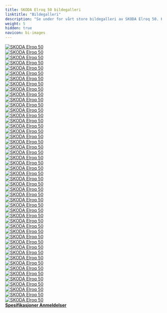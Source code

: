 ```yaml
---
title: SKODA Elroq 50 bildegalleri
linktitle: "Bildegalleri"
description: "Se under for vårt store bildegalleri av SKODA Elroq 50. Klikk på bildene for høyoppløselige versjoner."
weight: 5
hidden: true
navicon: bi-images
---
```

<!-- markdownlint-disable MD033 -->
<div class="row" id ="my-gallery">
	<div class="pswp-grid-item col-6 col-md-4">
		<a href="https://media.evkx.net/multimedia/models/skoda/elroq/elroq_50/chargeport_1.jpg"
data-pswp-src="https://media.evkx.net/multimedia/models/skoda/elroq/elroq_50/chargeport_1.jpg"
data-pswp-width="3000"
data-pswp-height="2001" 
target="_blank">
			<img src="https://media.evkx.net/multimedia/models/skoda/elroq/elroq_50/chargeport_1_xst.jpg" alt="SKODA Elroq 50" class="img-fluid " />
		</a>
	</div>
	<div class="pswp-grid-item col-6 col-md-4">
		<a href="https://media.evkx.net/multimedia/models/skoda/elroq/elroq_50/charging_1.jpg"
data-pswp-src="https://media.evkx.net/multimedia/models/skoda/elroq/elroq_50/charging_1.jpg"
data-pswp-width="3000"
data-pswp-height="2001" 
target="_blank">
			<img src="https://media.evkx.net/multimedia/models/skoda/elroq/elroq_50/charging_1_xst.jpg" alt="SKODA Elroq 50" class="img-fluid " />
		</a>
	</div>
	<div class="pswp-grid-item col-6 col-md-4">
		<a href="https://media.evkx.net/multimedia/models/skoda/elroq/elroq_50/details_1.jpg"
data-pswp-src="https://media.evkx.net/multimedia/models/skoda/elroq/elroq_50/details_1.jpg"
data-pswp-width="3000"
data-pswp-height="2001" 
target="_blank">
			<img src="https://media.evkx.net/multimedia/models/skoda/elroq/elroq_50/details_1_xst.jpg" alt="SKODA Elroq 50" class="img-fluid " />
		</a>
	</div>
	<div class="pswp-grid-item col-6 col-md-4">
		<a href="https://media.evkx.net/multimedia/models/skoda/elroq/elroq_50/details_2.jpg"
data-pswp-src="https://media.evkx.net/multimedia/models/skoda/elroq/elroq_50/details_2.jpg"
data-pswp-width="3000"
data-pswp-height="2001" 
target="_blank">
			<img src="https://media.evkx.net/multimedia/models/skoda/elroq/elroq_50/details_2_xst.jpg" alt="SKODA Elroq 50" class="img-fluid " />
		</a>
	</div>
	<div class="pswp-grid-item col-6 col-md-4">
		<a href="https://media.evkx.net/multimedia/models/skoda/elroq/elroq_50/details_3.jpg"
data-pswp-src="https://media.evkx.net/multimedia/models/skoda/elroq/elroq_50/details_3.jpg"
data-pswp-width="3000"
data-pswp-height="2001" 
target="_blank">
			<img src="https://media.evkx.net/multimedia/models/skoda/elroq/elroq_50/details_3_xst.jpg" alt="SKODA Elroq 50" class="img-fluid " />
		</a>
	</div>
	<div class="pswp-grid-item col-6 col-md-4">
		<a href="https://media.evkx.net/multimedia/models/skoda/elroq/elroq_50/details_4.jpg"
data-pswp-src="https://media.evkx.net/multimedia/models/skoda/elroq/elroq_50/details_4.jpg"
data-pswp-width="3000"
data-pswp-height="2001" 
target="_blank">
			<img src="https://media.evkx.net/multimedia/models/skoda/elroq/elroq_50/details_4_xst.jpg" alt="SKODA Elroq 50" class="img-fluid " />
		</a>
	</div>
	<div class="pswp-grid-item col-6 col-md-4">
		<a href="https://media.evkx.net/multimedia/models/skoda/elroq/elroq_50/details_5.jpg"
data-pswp-src="https://media.evkx.net/multimedia/models/skoda/elroq/elroq_50/details_5.jpg"
data-pswp-width="3000"
data-pswp-height="1998" 
target="_blank">
			<img src="https://media.evkx.net/multimedia/models/skoda/elroq/elroq_50/details_5_xst.jpg" alt="SKODA Elroq 50" class="img-fluid " />
		</a>
	</div>
	<div class="pswp-grid-item col-6 col-md-4">
		<a href="https://media.evkx.net/multimedia/models/skoda/elroq/elroq_50/details_6.jpg"
data-pswp-src="https://media.evkx.net/multimedia/models/skoda/elroq/elroq_50/details_6.jpg"
data-pswp-width="3000"
data-pswp-height="2001" 
target="_blank">
			<img src="https://media.evkx.net/multimedia/models/skoda/elroq/elroq_50/details_6_xst.jpg" alt="SKODA Elroq 50" class="img-fluid " />
		</a>
	</div>
	<div class="pswp-grid-item col-6 col-md-4">
		<a href="https://media.evkx.net/multimedia/models/skoda/elroq/elroq_50/details_7.jpg"
data-pswp-src="https://media.evkx.net/multimedia/models/skoda/elroq/elroq_50/details_7.jpg"
data-pswp-width="3000"
data-pswp-height="2001" 
target="_blank">
			<img src="https://media.evkx.net/multimedia/models/skoda/elroq/elroq_50/details_7_xst.jpg" alt="SKODA Elroq 50" class="img-fluid " />
		</a>
	</div>
	<div class="pswp-grid-item col-6 col-md-4">
		<a href="https://media.evkx.net/multimedia/models/skoda/elroq/elroq_50/exterior_1.jpg"
data-pswp-src="https://media.evkx.net/multimedia/models/skoda/elroq/elroq_50/exterior_1.jpg"
data-pswp-width="3000"
data-pswp-height="1687" 
target="_blank">
			<img src="https://media.evkx.net/multimedia/models/skoda/elroq/elroq_50/exterior_1_xst.jpg" alt="SKODA Elroq 50" class="img-fluid " />
		</a>
	</div>
	<div class="pswp-grid-item col-6 col-md-4">
		<a href="https://media.evkx.net/multimedia/models/skoda/elroq/elroq_50/exterior_2.jpg"
data-pswp-src="https://media.evkx.net/multimedia/models/skoda/elroq/elroq_50/exterior_2.jpg"
data-pswp-width="3000"
data-pswp-height="2001" 
target="_blank">
			<img src="https://media.evkx.net/multimedia/models/skoda/elroq/elroq_50/exterior_2_xst.jpg" alt="SKODA Elroq 50" class="img-fluid " />
		</a>
	</div>
	<div class="pswp-grid-item col-6 col-md-4">
		<a href="https://media.evkx.net/multimedia/models/skoda/elroq/elroq_50/exterior_3.jpg"
data-pswp-src="https://media.evkx.net/multimedia/models/skoda/elroq/elroq_50/exterior_3.jpg"
data-pswp-width="3000"
data-pswp-height="2001" 
target="_blank">
			<img src="https://media.evkx.net/multimedia/models/skoda/elroq/elroq_50/exterior_3_xst.jpg" alt="SKODA Elroq 50" class="img-fluid " />
		</a>
	</div>
	<div class="pswp-grid-item col-6 col-md-4">
		<a href="https://media.evkx.net/multimedia/models/skoda/elroq/elroq_50/exterior_4.jpg"
data-pswp-src="https://media.evkx.net/multimedia/models/skoda/elroq/elroq_50/exterior_4.jpg"
data-pswp-width="3000"
data-pswp-height="2001" 
target="_blank">
			<img src="https://media.evkx.net/multimedia/models/skoda/elroq/elroq_50/exterior_4_xst.jpg" alt="SKODA Elroq 50" class="img-fluid " />
		</a>
	</div>
	<div class="pswp-grid-item col-6 col-md-4">
		<a href="https://media.evkx.net/multimedia/models/skoda/elroq/elroq_50/exterior_5.jpg"
data-pswp-src="https://media.evkx.net/multimedia/models/skoda/elroq/elroq_50/exterior_5.jpg"
data-pswp-width="3000"
data-pswp-height="2001" 
target="_blank">
			<img src="https://media.evkx.net/multimedia/models/skoda/elroq/elroq_50/exterior_5_xst.jpg" alt="SKODA Elroq 50" class="img-fluid " />
		</a>
	</div>
	<div class="pswp-grid-item col-6 col-md-4">
		<a href="https://media.evkx.net/multimedia/models/skoda/elroq/elroq_50/exterior_6.jpg"
data-pswp-src="https://media.evkx.net/multimedia/models/skoda/elroq/elroq_50/exterior_6.jpg"
data-pswp-width="3000"
data-pswp-height="2000" 
target="_blank">
			<img src="https://media.evkx.net/multimedia/models/skoda/elroq/elroq_50/exterior_6_xst.jpg" alt="SKODA Elroq 50" class="img-fluid " />
		</a>
	</div>
	<div class="pswp-grid-item col-6 col-md-4">
		<a href="https://media.evkx.net/multimedia/models/skoda/elroq/elroq_50/exterior_7.jpg"
data-pswp-src="https://media.evkx.net/multimedia/models/skoda/elroq/elroq_50/exterior_7.jpg"
data-pswp-width="3000"
data-pswp-height="1687" 
target="_blank">
			<img src="https://media.evkx.net/multimedia/models/skoda/elroq/elroq_50/exterior_7_xst.jpg" alt="SKODA Elroq 50" class="img-fluid " />
		</a>
	</div>
	<div class="pswp-grid-item col-6 col-md-4">
		<a href="https://media.evkx.net/multimedia/models/skoda/elroq/elroq_50/exterior_8.jpg"
data-pswp-src="https://media.evkx.net/multimedia/models/skoda/elroq/elroq_50/exterior_8.jpg"
data-pswp-width="3000"
data-pswp-height="1687" 
target="_blank">
			<img src="https://media.evkx.net/multimedia/models/skoda/elroq/elroq_50/exterior_8_xst.jpg" alt="SKODA Elroq 50" class="img-fluid " />
		</a>
	</div>
	<div class="pswp-grid-item col-6 col-md-4">
		<a href="https://media.evkx.net/multimedia/models/skoda/elroq/elroq_50/exterior_9.jpg"
data-pswp-src="https://media.evkx.net/multimedia/models/skoda/elroq/elroq_50/exterior_9.jpg"
data-pswp-width="3000"
data-pswp-height="1687" 
target="_blank">
			<img src="https://media.evkx.net/multimedia/models/skoda/elroq/elroq_50/exterior_9_xst.jpg" alt="SKODA Elroq 50" class="img-fluid " />
		</a>
	</div>
	<div class="pswp-grid-item col-6 col-md-4">
		<a href="https://media.evkx.net/multimedia/models/skoda/elroq/elroq_50/frontseats_1.jpg"
data-pswp-src="https://media.evkx.net/multimedia/models/skoda/elroq/elroq_50/frontseats_1.jpg"
data-pswp-width="3000"
data-pswp-height="2001" 
target="_blank">
			<img src="https://media.evkx.net/multimedia/models/skoda/elroq/elroq_50/frontseats_1_xst.jpg" alt="SKODA Elroq 50" class="img-fluid " />
		</a>
	</div>
	<div class="pswp-grid-item col-6 col-md-4">
		<a href="https://media.evkx.net/multimedia/models/skoda/elroq/elroq_50/frontseats_2.jpg"
data-pswp-src="https://media.evkx.net/multimedia/models/skoda/elroq/elroq_50/frontseats_2.jpg"
data-pswp-width="3000"
data-pswp-height="2001" 
target="_blank">
			<img src="https://media.evkx.net/multimedia/models/skoda/elroq/elroq_50/frontseats_2_xst.jpg" alt="SKODA Elroq 50" class="img-fluid " />
		</a>
	</div>
	<div class="pswp-grid-item col-6 col-md-4">
		<a href="https://media.evkx.net/multimedia/models/skoda/elroq/elroq_50/frontseats_3.jpg"
data-pswp-src="https://media.evkx.net/multimedia/models/skoda/elroq/elroq_50/frontseats_3.jpg"
data-pswp-width="3000"
data-pswp-height="2001" 
target="_blank">
			<img src="https://media.evkx.net/multimedia/models/skoda/elroq/elroq_50/frontseats_3_xst.jpg" alt="SKODA Elroq 50" class="img-fluid " />
		</a>
	</div>
	<div class="pswp-grid-item col-6 col-md-4">
		<a href="https://media.evkx.net/multimedia/models/skoda/elroq/elroq_50/headlights_1.jpg"
data-pswp-src="https://media.evkx.net/multimedia/models/skoda/elroq/elroq_50/headlights_1.jpg"
data-pswp-width="3000"
data-pswp-height="2001" 
target="_blank">
			<img src="https://media.evkx.net/multimedia/models/skoda/elroq/elroq_50/headlights_1_xst.jpg" alt="SKODA Elroq 50" class="img-fluid " />
		</a>
	</div>
	<div class="pswp-grid-item col-6 col-md-4">
		<a href="https://media.evkx.net/multimedia/models/skoda/elroq/elroq_50/headlights_2.jpg"
data-pswp-src="https://media.evkx.net/multimedia/models/skoda/elroq/elroq_50/headlights_2.jpg"
data-pswp-width="3000"
data-pswp-height="2001" 
target="_blank">
			<img src="https://media.evkx.net/multimedia/models/skoda/elroq/elroq_50/headlights_2_xst.jpg" alt="SKODA Elroq 50" class="img-fluid " />
		</a>
	</div>
	<div class="pswp-grid-item col-6 col-md-4">
		<a href="https://media.evkx.net/multimedia/models/skoda/elroq/elroq_50/interior_1.jpg"
data-pswp-src="https://media.evkx.net/multimedia/models/skoda/elroq/elroq_50/interior_1.jpg"
data-pswp-width="3000"
data-pswp-height="1912" 
target="_blank">
			<img src="https://media.evkx.net/multimedia/models/skoda/elroq/elroq_50/interior_1_xst.jpg" alt="SKODA Elroq 50" class="img-fluid " />
		</a>
	</div>
	<div class="pswp-grid-item col-6 col-md-4">
		<a href="https://media.evkx.net/multimedia/models/skoda/elroq/elroq_50/interior_2.jpg"
data-pswp-src="https://media.evkx.net/multimedia/models/skoda/elroq/elroq_50/interior_2.jpg"
data-pswp-width="3000"
data-pswp-height="1916" 
target="_blank">
			<img src="https://media.evkx.net/multimedia/models/skoda/elroq/elroq_50/interior_2_xst.jpg" alt="SKODA Elroq 50" class="img-fluid " />
		</a>
	</div>
	<div class="pswp-grid-item col-6 col-md-4">
		<a href="https://media.evkx.net/multimedia/models/skoda/elroq/elroq_50/interior_3.jpg"
data-pswp-src="https://media.evkx.net/multimedia/models/skoda/elroq/elroq_50/interior_3.jpg"
data-pswp-width="3000"
data-pswp-height="1894" 
target="_blank">
			<img src="https://media.evkx.net/multimedia/models/skoda/elroq/elroq_50/interior_3_xst.jpg" alt="SKODA Elroq 50" class="img-fluid " />
		</a>
	</div>
	<div class="pswp-grid-item col-6 col-md-4">
		<a href="https://media.evkx.net/multimedia/models/skoda/elroq/elroq_50/main_1.jpg"
data-pswp-src="https://media.evkx.net/multimedia/models/skoda/elroq/elroq_50/main_1.jpg"
data-pswp-width="3000"
data-pswp-height="1687" 
target="_blank">
			<img src="https://media.evkx.net/multimedia/models/skoda/elroq/elroq_50/main_1_xst.jpg" alt="SKODA Elroq 50" class="img-fluid " />
		</a>
	</div>
	<div class="pswp-grid-item col-6 col-md-4">
		<a href="https://media.evkx.net/multimedia/models/skoda/elroq/elroq_50/rearlights_1.jpg"
data-pswp-src="https://media.evkx.net/multimedia/models/skoda/elroq/elroq_50/rearlights_1.jpg"
data-pswp-width="3000"
data-pswp-height="2001" 
target="_blank">
			<img src="https://media.evkx.net/multimedia/models/skoda/elroq/elroq_50/rearlights_1_xst.jpg" alt="SKODA Elroq 50" class="img-fluid " />
		</a>
	</div>
	<div class="pswp-grid-item col-6 col-md-4">
		<a href="https://media.evkx.net/multimedia/models/skoda/elroq/elroq_50/rearlights_2.jpg"
data-pswp-src="https://media.evkx.net/multimedia/models/skoda/elroq/elroq_50/rearlights_2.jpg"
data-pswp-width="3000"
data-pswp-height="2001" 
target="_blank">
			<img src="https://media.evkx.net/multimedia/models/skoda/elroq/elroq_50/rearlights_2_xst.jpg" alt="SKODA Elroq 50" class="img-fluid " />
		</a>
	</div>
	<div class="pswp-grid-item col-6 col-md-4">
		<a href="https://media.evkx.net/multimedia/models/skoda/elroq/elroq_50/screens_1.jpg"
data-pswp-src="https://media.evkx.net/multimedia/models/skoda/elroq/elroq_50/screens_1.jpg"
data-pswp-width="3000"
data-pswp-height="2001" 
target="_blank">
			<img src="https://media.evkx.net/multimedia/models/skoda/elroq/elroq_50/screens_1_xst.jpg" alt="SKODA Elroq 50" class="img-fluid " />
		</a>
	</div>
	<div class="pswp-grid-item col-6 col-md-4">
		<a href="https://media.evkx.net/multimedia/models/skoda/elroq/elroq_50/screens_2.jpg"
data-pswp-src="https://media.evkx.net/multimedia/models/skoda/elroq/elroq_50/screens_2.jpg"
data-pswp-width="3000"
data-pswp-height="2001" 
target="_blank">
			<img src="https://media.evkx.net/multimedia/models/skoda/elroq/elroq_50/screens_2_xst.jpg" alt="SKODA Elroq 50" class="img-fluid " />
		</a>
	</div>
	<div class="pswp-grid-item col-6 col-md-4">
		<a href="https://media.evkx.net/multimedia/models/skoda/elroq/elroq_50/screens_3.jpg"
data-pswp-src="https://media.evkx.net/multimedia/models/skoda/elroq/elroq_50/screens_3.jpg"
data-pswp-width="3000"
data-pswp-height="2001" 
target="_blank">
			<img src="https://media.evkx.net/multimedia/models/skoda/elroq/elroq_50/screens_3_xst.jpg" alt="SKODA Elroq 50" class="img-fluid " />
		</a>
	</div>
	<div class="pswp-grid-item col-6 col-md-4">
		<a href="https://media.evkx.net/multimedia/models/skoda/elroq/elroq_50/screens_4.jpg"
data-pswp-src="https://media.evkx.net/multimedia/models/skoda/elroq/elroq_50/screens_4.jpg"
data-pswp-width="3000"
data-pswp-height="2068" 
target="_blank">
			<img src="https://media.evkx.net/multimedia/models/skoda/elroq/elroq_50/screens_4_xst.jpg" alt="SKODA Elroq 50" class="img-fluid " />
		</a>
	</div>
	<div class="pswp-grid-item col-6 col-md-4">
		<a href="https://media.evkx.net/multimedia/models/skoda/elroq/elroq_50/screens_5.jpg"
data-pswp-src="https://media.evkx.net/multimedia/models/skoda/elroq/elroq_50/screens_5.jpg"
data-pswp-width="3000"
data-pswp-height="2001" 
target="_blank">
			<img src="https://media.evkx.net/multimedia/models/skoda/elroq/elroq_50/screens_5_xst.jpg" alt="SKODA Elroq 50" class="img-fluid " />
		</a>
	</div>
	<div class="pswp-grid-item col-6 col-md-4">
		<a href="https://media.evkx.net/multimedia/models/skoda/elroq/elroq_50/secondrowseats_1.jpg"
data-pswp-src="https://media.evkx.net/multimedia/models/skoda/elroq/elroq_50/secondrowseats_1.jpg"
data-pswp-width="3000"
data-pswp-height="2001" 
target="_blank">
			<img src="https://media.evkx.net/multimedia/models/skoda/elroq/elroq_50/secondrowseats_1_xst.jpg" alt="SKODA Elroq 50" class="img-fluid " />
		</a>
	</div>
	<div class="pswp-grid-item col-6 col-md-4">
		<a href="https://media.evkx.net/multimedia/models/skoda/elroq/elroq_50/secondrowseats_2.jpg"
data-pswp-src="https://media.evkx.net/multimedia/models/skoda/elroq/elroq_50/secondrowseats_2.jpg"
data-pswp-width="3000"
data-pswp-height="2001" 
target="_blank">
			<img src="https://media.evkx.net/multimedia/models/skoda/elroq/elroq_50/secondrowseats_2_xst.jpg" alt="SKODA Elroq 50" class="img-fluid " />
		</a>
	</div>
	<div class="pswp-grid-item col-6 col-md-4">
		<a href="https://media.evkx.net/multimedia/models/skoda/elroq/elroq_50/secondrowseats_3.jpg"
data-pswp-src="https://media.evkx.net/multimedia/models/skoda/elroq/elroq_50/secondrowseats_3.jpg"
data-pswp-width="3000"
data-pswp-height="2001" 
target="_blank">
			<img src="https://media.evkx.net/multimedia/models/skoda/elroq/elroq_50/secondrowseats_3_xst.jpg" alt="SKODA Elroq 50" class="img-fluid " />
		</a>
	</div>
	<div class="pswp-grid-item col-6 col-md-4">
		<a href="https://media.evkx.net/multimedia/models/skoda/elroq/elroq_50/steeringwheel_1.jpg"
data-pswp-src="https://media.evkx.net/multimedia/models/skoda/elroq/elroq_50/steeringwheel_1.jpg"
data-pswp-width="3000"
data-pswp-height="2001" 
target="_blank">
			<img src="https://media.evkx.net/multimedia/models/skoda/elroq/elroq_50/steeringwheel_1_xst.jpg" alt="SKODA Elroq 50" class="img-fluid " />
		</a>
	</div>
	<div class="pswp-grid-item col-6 col-md-4">
		<a href="https://media.evkx.net/multimedia/models/skoda/elroq/elroq_50/trunk_1.jpg"
data-pswp-src="https://media.evkx.net/multimedia/models/skoda/elroq/elroq_50/trunk_1.jpg"
data-pswp-width="3000"
data-pswp-height="1744" 
target="_blank">
			<img src="https://media.evkx.net/multimedia/models/skoda/elroq/elroq_50/trunk_1_xst.jpg" alt="SKODA Elroq 50" class="img-fluid " />
		</a>
	</div>
	<div class="pswp-grid-item col-6 col-md-4">
		<a href="https://media.evkx.net/multimedia/models/skoda/elroq/elroq_50/trunk_2.jpg"
data-pswp-src="https://media.evkx.net/multimedia/models/skoda/elroq/elroq_50/trunk_2.jpg"
data-pswp-width="3000"
data-pswp-height="1744" 
target="_blank">
			<img src="https://media.evkx.net/multimedia/models/skoda/elroq/elroq_50/trunk_2_xst.jpg" alt="SKODA Elroq 50" class="img-fluid " />
		</a>
	</div>
	<div class="pswp-grid-item col-6 col-md-4">
		<a href="https://media.evkx.net/multimedia/models/skoda/elroq/elroq_50/trunk_3.jpg"
data-pswp-src="https://media.evkx.net/multimedia/models/skoda/elroq/elroq_50/trunk_3.jpg"
data-pswp-width="3000"
data-pswp-height="1744" 
target="_blank">
			<img src="https://media.evkx.net/multimedia/models/skoda/elroq/elroq_50/trunk_3_xst.jpg" alt="SKODA Elroq 50" class="img-fluid " />
		</a>
	</div>
	<div class="pswp-grid-item col-6 col-md-4">
		<a href="https://media.evkx.net/multimedia/models/skoda/elroq/elroq_50/trunk_4.jpg"
data-pswp-src="https://media.evkx.net/multimedia/models/skoda/elroq/elroq_50/trunk_4.jpg"
data-pswp-width="3000"
data-pswp-height="1744" 
target="_blank">
			<img src="https://media.evkx.net/multimedia/models/skoda/elroq/elroq_50/trunk_4_xst.jpg" alt="SKODA Elroq 50" class="img-fluid " />
		</a>
	</div>
	<div class="pswp-grid-item col-6 col-md-4">
		<a href="https://media.evkx.net/multimedia/models/skoda/elroq/elroq_50/trunk_5.jpg"
data-pswp-src="https://media.evkx.net/multimedia/models/skoda/elroq/elroq_50/trunk_5.jpg"
data-pswp-width="3000"
data-pswp-height="1744" 
target="_blank">
			<img src="https://media.evkx.net/multimedia/models/skoda/elroq/elroq_50/trunk_5_xst.jpg" alt="SKODA Elroq 50" class="img-fluid " />
		</a>
	</div>
	<div class="pswp-grid-item col-6 col-md-4">
		<a href="https://media.evkx.net/multimedia/models/skoda/elroq/elroq_50/trunk_6.jpg"
data-pswp-src="https://media.evkx.net/multimedia/models/skoda/elroq/elroq_50/trunk_6.jpg"
data-pswp-width="3000"
data-pswp-height="1744" 
target="_blank">
			<img src="https://media.evkx.net/multimedia/models/skoda/elroq/elroq_50/trunk_6_xst.jpg" alt="SKODA Elroq 50" class="img-fluid " />
		</a>
	</div>
	<div class="pswp-grid-item col-6 col-md-4">
		<a href="https://media.evkx.net/multimedia/models/skoda/elroq/elroq_50/trunk_7.jpg"
data-pswp-src="https://media.evkx.net/multimedia/models/skoda/elroq/elroq_50/trunk_7.jpg"
data-pswp-width="3000"
data-pswp-height="2001" 
target="_blank">
			<img src="https://media.evkx.net/multimedia/models/skoda/elroq/elroq_50/trunk_7_xst.jpg" alt="SKODA Elroq 50" class="img-fluid " />
		</a>
	</div>
	<div class="pswp-grid-item col-6 col-md-4">
		<a href="https://media.evkx.net/multimedia/models/skoda/elroq/elroq_50/trunk_8.jpg"
data-pswp-src="https://media.evkx.net/multimedia/models/skoda/elroq/elroq_50/trunk_8.jpg"
data-pswp-width="3000"
data-pswp-height="1744" 
target="_blank">
			<img src="https://media.evkx.net/multimedia/models/skoda/elroq/elroq_50/trunk_8_xst.jpg" alt="SKODA Elroq 50" class="img-fluid " />
		</a>
	</div>
	<div class="pswp-grid-item col-6 col-md-4">
		<a href="https://media.evkx.net/multimedia/models/skoda/elroq/elroq_50/wheels_1.jpg"
data-pswp-src="https://media.evkx.net/multimedia/models/skoda/elroq/elroq_50/wheels_1.jpg"
data-pswp-width="3000"
data-pswp-height="2001" 
target="_blank">
			<img src="https://media.evkx.net/multimedia/models/skoda/elroq/elroq_50/wheels_1_xst.jpg" alt="SKODA Elroq 50" class="img-fluid " />
		</a>
	</div>
	<div class="pswp-grid-item col-6 col-md-4">
		<a href="https://media.evkx.net/multimedia/models/skoda/elroq/elroq_50/wheels_2.jpg"
data-pswp-src="https://media.evkx.net/multimedia/models/skoda/elroq/elroq_50/wheels_2.jpg"
data-pswp-width="3000"
data-pswp-height="2001" 
target="_blank">
			<img src="https://media.evkx.net/multimedia/models/skoda/elroq/elroq_50/wheels_2_xst.jpg" alt="SKODA Elroq 50" class="img-fluid " />
		</a>
	</div>
	<div class="pswp-grid-item col-6 col-md-4">
		<a href="https://media.evkx.net/multimedia/models/skoda/elroq/elroq_50/wheels_3.jpg"
data-pswp-src="https://media.evkx.net/multimedia/models/skoda/elroq/elroq_50/wheels_3.jpg"
data-pswp-width="3000"
data-pswp-height="2001" 
target="_blank">
			<img src="https://media.evkx.net/multimedia/models/skoda/elroq/elroq_50/wheels_3_xst.jpg" alt="SKODA Elroq 50" class="img-fluid " />
		</a>
	</div>
</div>
<script type="module">
  import PhotoSwipeLightbox from '/js/photoswipe-lightbox.esm.js';
    const lightbox = new PhotoSwipeLightbox({
       gallery: '#my-gallery',
        children: 'a',
        pswpModule: () => import('/js/photoswipe.esm.js')
    });
lightbox.init();
</script>
<div class="mt-3 mb-3">
<a href="../specifications/" class="text-decoration-none text-black">
<strong><i class="bi-arrow-left"></i> Spesifikasjoner </strong>
</a>
<a href="../reviews/" class="text-decoration-none text-black float-end">
<strong>Anmeldelser <i class="bi-arrow-right"></i></strong>
</a>
</div>
